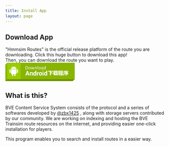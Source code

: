 ```yaml
---
title: Install App
layout: page
---
```


## Download App
"Hmmsim Routes" is the official release platform of the route you are downloading. 
Click this huge button to download this app!  
Then, you can download the route you want to play.  
[![Android Download](/assets/images/btn_download_android.png)](https://api.zbx1425.tk:8953/build/bcs-apk)

## What is this?
BVE Content Service System consists of the protocol and a series of softwares developed by [@zbx1425](https://github.com/zbx1425) , along with storage servers contributed by our community. We are working on indexing and hosting the BVE Trainsim route resources on the internet, and providing easier one-click installation for players.

This program enables you to search and install routes in a easier way.